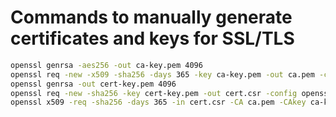 # Commands to manually generate certificates and keys for SSL/TLS

```bash
openssl genrsa -aes256 -out ca-key.pem 4096
openssl req -new -x509 -sha256 -days 365 -key ca-key.pem -out ca.pem -config openssl_forum.cnf
openssl genrsa -out cert-key.pem 4096
openssl req -new -sha256 -key cert-key.pem -out cert.csr -config openssl_forum.cnf
openssl x509 -req -sha256 -days 365 -in cert.csr -CA ca.pem -CAkey ca-key.pem -out cert.pem -extfile forum.cnf -CAcreateserial
```
